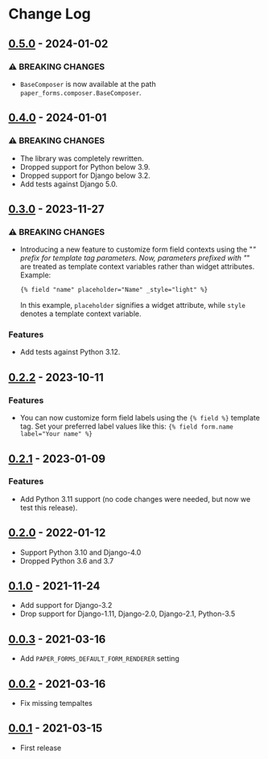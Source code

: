 # Change Log

## [0.5.0](https://github.com/dldevinc/paper-forms/tree/v0.5.0) - 2024-01-02

### ⚠ BREAKING CHANGES

-   `BaseComposer` is now available at the path `paper_forms.composer.BaseComposer`.

## [0.4.0](https://github.com/dldevinc/paper-forms/tree/v0.4.0) - 2024-01-01

### ⚠ BREAKING CHANGES

-   The library was completely rewritten.
-   Dropped support for Python below 3.9.
-   Dropped support for Django below 3.2.
-   Add tests against Django 5.0.

## [0.3.0](https://github.com/dldevinc/paper-forms/tree/v0.3.0) - 2023-11-27

### ⚠ BREAKING CHANGES

-   Introducing a new feature to customize form field contexts using the "_" prefix 
    for template tag parameters. Now, parameters prefixed with "_" are treated as template 
    context variables rather than widget attributes. Example:
    ```html
    {% field "name" placeholder="Name" _style="light" %}
    ```
    In this example, `placeholder` signifies a widget attribute, while `style` denotes 
    a template context variable.

### Features

-   Add tests against Python 3.12.

## [0.2.2](https://github.com/dldevinc/paper-forms/tree/v0.2.2) - 2023-10-11

### Features

-   You can now customize form field labels using the `{% field %}` template tag. 
    Set your preferred label values like this: `{% field form.name label="Your name" %}`

## [0.2.1](https://github.com/dldevinc/paper-forms/tree/v0.2.1) - 2023-01-09

### Features

-   Add Python 3.11 support (no code changes were needed, but now we test this release).

## [0.2.0](https://github.com/dldevinc/paper-forms/tree/v0.2.0) - 2022-01-12

-   Support Python 3.10 and Django-4.0
-   Dropped Python 3.6 and 3.7

## [0.1.0](https://github.com/dldevinc/paper-forms/tree/v0.1.0) - 2021-11-24

-   Add support for Django-3.2
-   Drop support for Django-1.11, Django-2.0, Django-2.1, Python-3.5

## [0.0.3](https://github.com/dldevinc/paper-forms/tree/v0.0.3) - 2021-03-16

-   Add `PAPER_FORMS_DEFAULT_FORM_RENDERER` setting

## [0.0.2](https://github.com/dldevinc/paper-forms/tree/v0.0.2) - 2021-03-16

-   Fix missing tempaltes

## [0.0.1](https://github.com/dldevinc/paper-forms/tree/v0.0.1) - 2021-03-15

-   First release
